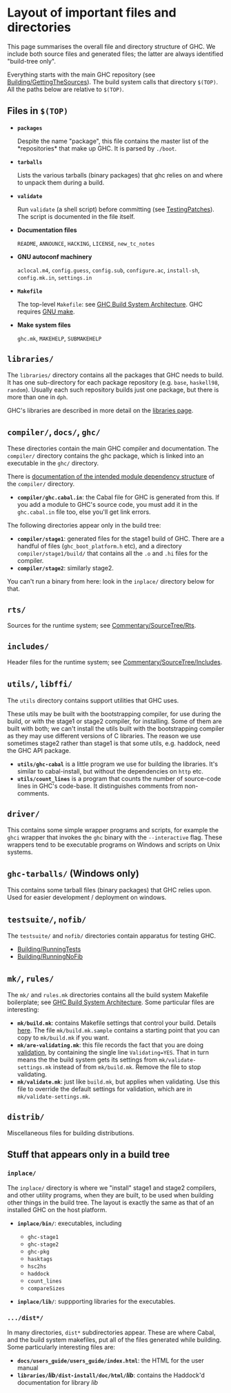 # Layout of important files and directories


This page summarises the overall file and directory structure of GHC. We include both source files and generated files; the latter are always identified "build-tree only".


Everything starts with the main GHC repository (see [Building/GettingTheSources](building/getting-the-sources)). The build system calls that directory `$(TOP)`. All the paths below are relative to `$(TOP)`.

## Files in `$(TOP)`

- **`packages`**

  Despite the name "package", this file contains the master list of the \*repositories\* that make up GHC. It is parsed by `./boot`.

- **`tarballs`**

  Lists the various tarballs (binary packages) that ghc relies on and where to unpack them during a build.

- **`validate`**

  Run `validate` (a shell script) before committing (see [TestingPatches](testing-patches)). The script is documented in the file itself.

- **Documentation files**

  `README`, `ANNOUNCE`, `HACKING`, `LICENSE`, `new_tc_notes`

- **GNU autoconf machinery**

  `aclocal.m4`, `config.guess`, `config.sub`, `configure.ac`, `install-sh`, `config.mk.in`, `settings.in`

- **`Makefile`**

  The top-level `Makefile`: see [GHC Build System Architecture](building/architecture). GHC requires
[GNU make](http://www.gnu.org/software/make/).

- **Make system files**

  `ghc.mk`, `MAKEHELP`, `SUBMAKEHELP`</td></tr></table>

## `libraries/`


The `libraries/` directory contains all the packages that GHC needs to build. It has one sub-directory for each package repository (e.g. `base`, `haskell98`, `random`). Usually each such repository builds just one package, but there is more than one in `dph`.


GHC's libraries are described in more detail on the [libraries page](commentary/libraries).

## `compiler/`, `docs/`, `ghc/`


These directories contain the main GHC compiler and documentation.
The `compiler/` directory contains the ghc package, which is linked
into an executable in the `ghc/` directory.


There is [documentation of the intended module dependency structure](module-dependencies) of the `compiler/` directory.

- **`compiler/ghc.cabal.in`**: the Cabal file for GHC is generated from this. If you add a module to GHC's source code, you must add it in the `ghc.cabal.in` file too, else you'll get link errors.


The following directories appear only in the build tree:

- **`compiler/stage1`**: generated files for the stage1 build of GHC. There are a handful of files (`ghc_boot_platform.h` etc), and a directory `compiler/stage1/build/` that contains all the `.o` and `.hi` files for the compiler.
- **`compiler/stage2`**: similarly stage2.


You can't run a binary from here: look in the `inplace/` directory below for that.

## `rts/`


Sources for the runtime system; see [Commentary/SourceTree/Rts](commentary/source-tree/rts).

## `includes/`


Header files for the runtime system; see [Commentary/SourceTree/Includes](commentary/source-tree/includes).

## `utils/`, `libffi/`


The `utils` directory contains support utilities that GHC uses.


These utils may be built with the bootstrapping compiler, for use during the build, or with the stage1 or stage2 compiler, for installing. Some of them are built with both; we can't install the utils built with the bootstrapping compiler as they may use different versions of C libraries. The reason we use sometimes stage2 rather than stage1 is that some utils, e.g. haddock, need the GHC API package.

- **`utils/ghc-cabal`** is a little program we use for building the libraries. It's similar to cabal-install, but without the dependencies on `http` etc.
- **`utils/count_lines`** is a program that counts the number of source-code lines in GHC's code-base. It distinguishes comments from non-comments.

## `driver/`


This contains some simple wrapper programs and scripts, for example the `ghci` wrapper that invokes the `ghc` binary with the `--interactive` flag.  These wrappers tend to be executable programs on Windows and scripts on Unix systems.

## `ghc-tarballs/` (Windows only)


This contains some tarball files (binary packages) that GHC relies upon. Used for easier development / deployment on windows.

## `testsuite/`, `nofib/`


The `testsuite/` and `nofib/` directories contain apparatus for testing GHC.

- [Building/RunningTests](building/running-tests)
- [Building/RunningNoFib](building/running-no-fib)

## `mk/`, `rules/`


The `mk/` and `rules.mk` directories contains all the build system Makefile boilerplate; see [GHC Build System Architecture](building/architecture).  Some particular files are interesting:

- **`mk/build.mk`**: contains Makefile settings that control your build. Details [here](building/using).  The file `mk/build.mk.sample` contains a starting point that you can copy to `mk/build.mk` if you want.
- **`mk/are-validating.mk`**: this file records the fact that you are doing [validation](testing-patches), by containing the single line `Validating=YES`.  That in turn means the the build system gets its settings from `mk/validate-settings.mk` instead of from `mk/build.mk`.  Remove the file to stop validating.
- **`mk/validate.mk`**: just like `build.mk`, but applies when validating.  Use this file to override the default settings for validation, which are in `mk/validate-settings.mk`.

## `distrib/`


Miscellaneous files for building distributions.

## Stuff that appears only in a build tree

### `inplace/`


The `inplace/` directory is where we "install" stage1 and stage2 compilers, and other utility programs, when they are built, to be used when building other things in the build tree.  The layout is exactly the same as that of an installed GHC on the host platform.

- **`inplace/bin/`**: executables, including 

  - `ghc-stage1`
  - `ghc-stage2`
  - `ghc-pkg`
  - `hasktags`
  - `hsc2hs`
  - `haddock`
  - `count_lines`
  - `compareSizes`

- **`inplace/lib/`**: suppporting libraries for the executables.

### `.../dist*/`


In many directories, `dist*` subdirectories appear. These are where Cabal, and the build system makefiles, put all of the files generated while building.  Some particularly interesting files are:

- **`docs/users_guide/users_guide/index.html`**: the HTML for the user manual
- **`libraries/`*lib*`/dist-install/doc/html/`*lib***: contains the Haddock'd documentation for library *lib*